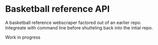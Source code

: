 # Basketball reference API

A basketball reference webscraper factored out of an earlier repo. Integreate with
command line before shutteling back into the intial repo.

Work in progress

